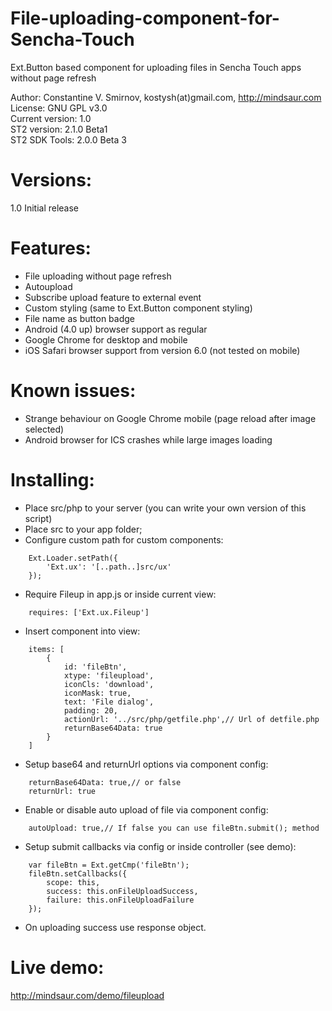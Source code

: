 File-uploading-component-for-Sencha-Touch
=========================================

Ext.Button based component for uploading files in Sencha Touch apps without page refresh 

Author: Constantine V. Smirnov, kostysh(at)gmail.com, http://mindsaur.com    
License: GNU GPL v3.0    
Current version: 1.0    
ST2 version: 2.1.0 Beta1    
ST2 SDK Tools: 2.0.0 Beta 3

Versions:
=========
1.0 Initial release 

Features:
=========
- File uploading without page refresh  
- Autoupload  
- Subscribe upload feature to external event  
- Custom styling (same to Ext.Button component styling)  
- File name as button badge  
- Android (4.0 up) browser support as regular   
- Google Chrome for desktop and mobile
- iOS Safari browser support from version 6.0 (not tested on mobile)  

Known issues:
=============
- Strange behaviour on Google Chrome mobile (page reload after image selected)  
- Android browser for ICS crashes while large images loading  

Installing:
===========
- Place src/php to your server (you can write your own version of this script)
- Place src to your app folder;
- Configure custom path for custom components: 
<!-- language: lang-js -->
        
        Ext.Loader.setPath({
            'Ext.ux': '[..path..]src/ux'
        });
        
- Require Fileup in app.js or inside current view:
<!-- language: lang-js -->
        
        requires: ['Ext.ux.Fileup']
        
- Insert component into view:
<!-- language: lang-js -->
        
        items: [
            {
                id: 'fileBtn',
                xtype: 'fileupload',
                iconCls: 'download',
                iconMask: true,
                text: 'File dialog',
                padding: 20,
                actionUrl: '../src/php/getfile.php',// Url of detfile.php
                returnBase64Data: true
            }
        ]
        
- Setup base64 and returnUrl options via component config:
<!-- language: lang-js -->
        
        returnBase64Data: true,// or false
        returnUrl: true
        
- Enable or disable auto upload of file via component config:
<!-- language: lang-js -->
        
        autoUpload: true,// If false you can use fileBtn.submit(); method
                
- Setup submit callbacks via config or inside controller (see demo):
<!-- language: lang-js -->
        
        var fileBtn = Ext.getCmp('fileBtn');
        fileBtn.setCallbacks({
            scope: this,
            success: this.onFileUploadSuccess,
            failure: this.onFileUploadFailure
        });
        
- On uploading success use response object.
        
Live demo: 
==========
http://mindsaur.com/demo/fileupload